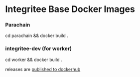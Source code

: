 # Integritee Base Docker Images

### Parachain
cd parachain && docker build .

### integritee-dev (for worker)
cd worker && docker build .

releases are [published to dockerhub](https://hub.docker.com/r/integritee/integritee-dev/tags)
